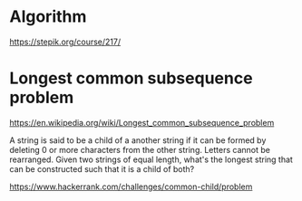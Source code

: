 # Algorithm
https://stepik.org/course/217/


# Longest common subsequence problem

https://en.wikipedia.org/wiki/Longest_common_subsequence_problem

A string is said to be a child of a another string if it can be formed by deleting 0 or more characters from the other string. Letters cannot be rearranged. Given two strings of equal length, what's the longest string that can be constructed such that it is a child of both?

https://www.hackerrank.com/challenges/common-child/problem
